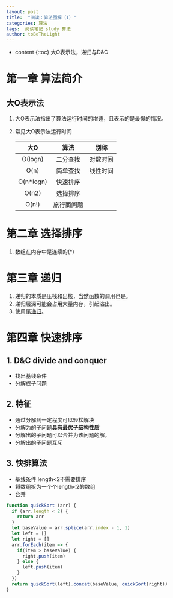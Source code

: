 ```yaml
---
layout: post
title:  "阅读：算法图解（1）"
categories: 算法
tags:  阅读笔记 study 算法
author: toBeTheLight
---
```


* content
{:toc}
大O表示法，递归与D&C




# 第一章 算法简介
## 大O表示法

1. 大O表示法指出了算法运行时间的增速，且表示的是最慢的情况。
2. 常见大O表示法运行时间

    |大O|算法|别称|
    |:--:|:--:|:---:|
    |O(logn)|二分查找|对数时间|
    |O(n)|简单查找|线性时间|
    |O(n*logn)|快速排序||
    |O(n2)|选择排序||
    |O(n!)|旅行商问题|

# 第二章 选择排序

1. 数组在内存中是连续的(*)

# 第三章 递归
1. 递归的本质是压栈和出栈，当然函数的调用也是。
2. 递归层深可能会占用大量内存，引起溢出。
3. 使用[尾递归](http://www.ruanyifeng.com/blog/2015/04/tail-call.html)。

# 第四章 快速排序

## 1. D&C divide and conquer 
  * 找出基线条件
  * 分解成子问题
## 2. 特征
  * 通过分解到一定程度可以轻松解决
  * 分解为的子问题**具有最优子结构性质**
  * 分解出的子问题可以合并为该问题的解。
  * 分解出的子问题互斥
## 3. 快排算法
  * 基线条件 length<2不需要排序
  * 将数组拆为一个个length<2的数组
  * 合并 
```js
function quickSort (arr) {
  if (arr.length < 2) {
    return arr
  }
  let baseValue = arr.splice(arr.index - 1, 1)
  let left = []
  let right = []
  arr.forEach(item => {
    if(item > baseValue) {
      right.push(item)
    } else {
      left.push(item)
    }
  })
  return quickSort(left).concat(baseValue, quickSort(right))
}
```